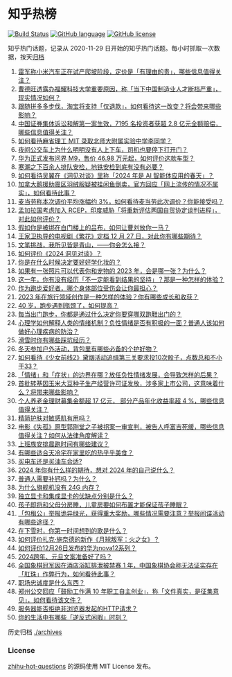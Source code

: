 # 知乎热榜
[![Build Status](https://github.com/ToWeLong/zhihu-hot-questions/workflows/CI/badge.svg)](https://github.com/ToWeLong/zhihu-hot-questions/actions)
[![GitHub language](https://img.shields.io/badge/language-golang-orange.svg)](https://golang.org/)
[![GitHub license](https://img.shields.io/github/license/ToWeLong/zhihu-hot-questions)](https://github.com/ToWeLong/zhihu-hot-questions/blob/main/LICENSE)

知乎热门话题，记录从 2020-11-29 日开始的知乎热门话题。每小时抓取一次数据，按天[归档](./archives)

<!-- BEGIN -->

1. [雷军称小米汽车正在试产爬坡阶段，定价是「有理由的贵」，哪些信息值得关注？](https://www.zhihu.com/question/636780152)
1. [曹德旺透露办福耀科技大学重要原因，称「当下中国制造业人才断档严重」，现实情况如何？](https://www.zhihu.com/question/636715945)
1. [跟随拼多多步伐，淘宝将支持「仅退款」，如何看待这一改变？将会带来哪些影响？](https://www.zhihu.com/question/636855794)
1. [中国证券集体诉讼和解第一案生效，7195 名投资者获超 2.8 亿元全额赔偿，哪些信息值得关注？](https://www.zhihu.com/question/636719304)
1. [如何看待麻省理工 MIT 录取北师大附属实验中学李同学？](https://www.zhihu.com/question/636449086)
1. [夜间公交车上为什么明明没有人上下车，司机也要停下打开门？](https://www.zhihu.com/question/634174397)
1. [华为正式发布问界 M9，售价 46.98 万元起，如何评价这款车型？](https://www.zhihu.com/question/636726908)
1. [寒潮之下百余人排队安检，地铁安检到底有没有必要？](https://www.zhihu.com/question/636717567)
1. [如何看待吴翼在《洞见对谈》里称「2024 年是 AI 智能体应用的春天」？](https://www.zhihu.com/question/636099435)
1. [加拿大鹅援助震区羽绒服疑被挂闲鱼倒卖，官方回应「网上流传的情况不属实」，如何看待此事？](https://www.zhihu.com/question/636721136)
1. [麦当劳称本次调价平均涨幅约 3%，如何看待麦当劳此次调价？你能接受吗？](https://www.zhihu.com/question/636862302)
1. [孟加拉国考虑加入 RCEP，印度威胁「将重新评估两国自贸协定谈判进程」，对此如何评价？](https://www.zhihu.com/question/636691906)
1. [假如你是被绑在白门楼上的吕布，如何让曹刘放你一马？](https://www.zhihu.com/question/385668495)
1. [王家卫执导的电视剧《繁花》定档 12 月 27 日，对此你有哪些期待？](https://www.zhihu.com/question/635337012)
1. [文笔挑战，我所见皆是青山，——你会怎么接？](https://www.zhihu.com/question/636635753)
1. [如何评价《2024 洞见对谈》？](https://www.zhihu.com/question/636722334)
1. [你是在什么时候决定要好好学化妆的？](https://www.zhihu.com/question/632642110)
1. [如果有一张照片可以代表你和宠物的 2023 年，会是哪一张？为什么？](https://www.zhihu.com/question/632807272)
1. [这一年，你有没有经历「不一定能看到结果的坚持」？那是一种怎样的体验？](https://www.zhihu.com/question/633185211)
1. [作为跑步爱好者，哪个身体部位受伤会让你最担心？](https://www.zhihu.com/question/635928249)
1. [2023 年在旅行领域创作是一种怎样的体验？你有哪些成长和收获？](https://www.zhihu.com/question/636105157)
1. [40 岁，跑步遇到瓶颈了，如何提高？](https://www.zhihu.com/question/635891963)
1. [每当出门跑步，你都是通过什么决定你要穿哪双跑鞋出门的？](https://www.zhihu.com/question/635464360)
1. [心理学如何解释人类的情绪机制？负性情绪是否有积极的一面？普通人该如何做好心理疾病的防治？](https://www.zhihu.com/question/633249713)
1. [滑雪时你有哪些踩坑经历？](https://www.zhihu.com/question/633706312)
1. [冬天参加户外活动，背包里有哪些必备的个护好物？](https://www.zhihu.com/question/632473954)
1. [如何看待《少女前线2》黛烟活动追缉第三关要求投10次骰子，点数总和不小于33？](https://www.zhihu.com/question/636592153)
1. [「情绪」和「症状」的边界在哪？放任负性情绪发展，会导致怎样的后果？](https://www.zhihu.com/question/633249736)
1. [首批转基因玉米大豆种子生产经营许可证发放，涉多家上市公司，这意味着什么？将带来哪些影响？](https://www.zhihu.com/question/636774945)
1. [个人养老金理财募集金额超 17 亿元， 部分产品年化收益率超 4 %，哪些信息值得关注？](https://www.zhihu.com/question/636786902)
1. [精简护肤对敏感肌有用吗？](https://www.zhihu.com/question/634949683)
1. [电影《失孤》原型郭刚堂之子被拐案一审宣判，被告人呼富吉死缓，哪些信息值得关注？如何从法律角度解读？](https://www.zhihu.com/question/636852147)
1. [上班族安排晨跑时间有哪些建议？](https://www.zhihu.com/question/635188120)
1. [有哪些适合天冷宅在家里吃的热乎乎美食？](https://www.zhihu.com/question/635782117)
1. [买电车还是买油车合适?](https://www.zhihu.com/question/634604528)
1. [2024 年你有什么样的期待，想对 2024 年的自己说什么？](https://www.zhihu.com/question/633663584)
1. [普通人需要补钙吗？为什么？](https://www.zhihu.com/question/636820391)
1. [为什么旗舰机没有 24G 内存？](https://www.zhihu.com/question/634587649)
1. [独立显卡和集成显卡的优缺点分别是什么？](https://www.zhihu.com/question/635397051)
1. [孩子即将和父母分房睡，儿童房要如何布置才能保证孩子睡眠？](https://www.zhihu.com/question/634374938)
1. [「包租公」举报诡异绿光，获得重大奖励，哪些情况需要注意？举报间谍活动有哪些途径？](https://www.zhihu.com/question/636856149)
1. [在下雪时，你第一时间想到的歌是什么？](https://www.zhihu.com/question/629238156)
1. [如何评价扎克·施奈德的新作《月球叛军：火之女》？](https://www.zhihu.com/question/636441421)
1. [如何评价12月26日发布的华为nova12系列？](https://www.zhihu.com/question/636719678)
1. [2024跨年、元旦文案准备好了吗？](https://www.zhihu.com/question/636092170)
1. [全国象棋冠军因在酒店浴缸排泄被禁赛 1 年，中国象棋协会称无法证实存在「肛珠」作弊行为，如何看待此事？](https://www.zhihu.com/question/636693566)
1. [职场忠诚度是什么东西？](https://www.zhihu.com/question/595720778)
1. [郑州公交回应「鼓励工作满 10 年职工自主创业」，称「文件真实，是征集意见」，如何看待该文件？](https://www.zhihu.com/question/636693947)
1. [服务器能否拒绝非浏览器发起的HTTP请求？](https://www.zhihu.com/question/636419316)
1. [你的生活中有哪些「逆反式闲暇」时刻？](https://www.zhihu.com/question/635789639)

<!-- END -->

历史归档 [./archives](./archives)


### License
[zhihu-hot-questions](https://github.com/towelong/zhihu-hot-questions) 的源码使用 MIT License 发布。